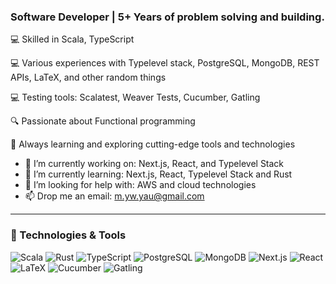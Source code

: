 
### Software Developer | 5+ Years of problem solving and building. 

💻 Skilled in Scala, TypeScript

💻 Various experiences with Typelevel stack, PostgreSQL, MongoDB, REST APIs, LaTeX, and other random things

💻 Testing tools: Scalatest, Weaver Tests, Cucumber, Gatling    

🔍 Passionate about Functional programming

🌱 Always learning and exploring cutting-edge tools and technologies

- 🔭 I’m currently working on: Next.js, React, and Typelevel Stack
- 🌱 I’m currently learning: Next.js, React, Typelevel Stack and Rust
- 🤔 I’m looking for help with: AWS and cloud technologies
- 📫 Drop me an email: m.yw.yau@gmail.com

---

### 🔧 Technologies & Tools
![Scala](https://img.shields.io/badge/Scala-DC322F?style=for-the-badge&logo=scala&logoColor=white)
![Rust](https://img.shields.io/badge/Rust-000000?style=for-the-badge&logo=rust&logoColor=white)
![TypeScript](https://img.shields.io/badge/TypeScript-007ACC?style=for-the-badge&logo=typescript&logoColor=white)
![PostgreSQL](https://img.shields.io/badge/PostgreSQL-336791?style=for-the-badge&logo=postgresql&logoColor=white)
![MongoDB](https://img.shields.io/badge/MongoDB-47A248?style=for-the-badge&logo=mongodb&logoColor=white)
![Next.js](https://img.shields.io/badge/Next.js-000000?style=for-the-badge&logo=next.js&logoColor=white)
![React](https://img.shields.io/badge/React-61DAFB?style=for-the-badge&logo=react&logoColor=black)
![LaTeX](https://img.shields.io/badge/LaTeX-008080?style=for-the-badge&logo=latex&logoColor=white)
![Cucumber](https://img.shields.io/badge/Cucumber-23D96C?style=for-the-badge&logo=cucumber&logoColor=white)
![Gatling](https://img.shields.io/badge/Gatling-E1512C?style=for-the-badge&logo=gatling&logoColor=white)
